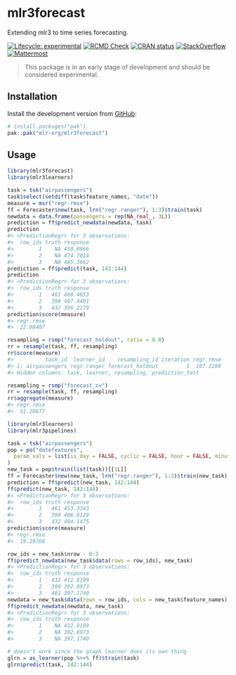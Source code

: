 
# mlr3forecast

Extending mlr3 to time series forecasting.

<!-- badges: start -->

[![Lifecycle:
experimental](https://img.shields.io/badge/lifecycle-experimental-orange.svg)](https://lifecycle.r-lib.org/articles/stages.html#experimental)
[![RCMD
Check](https://github.com/mlr-org/mlr3forecast/actions/workflows/rcmdcheck.yaml/badge.svg)](https://github.com/mlr-org/mlr3forecast/actions/workflows/rcmdcheck.yaml)
[![CRAN
status](https://www.r-pkg.org/badges/version/mlr3forecast)](https://CRAN.R-project.org/package=mlr3forecast)
[![StackOverflow](https://img.shields.io/badge/stackoverflow-mlr3-orange.svg)](https://stackoverflow.com/questions/tagged/mlr3)
[![Mattermost](https://img.shields.io/badge/chat-mattermost-orange.svg)](https://lmmisld-lmu-stats-slds.srv.mwn.de/mlr_invite/)
<!-- badges: end -->

> This package is in an early stage of development and should be
> considered experimental.

## Installation

Install the development version from [GitHub](https://github.com/):

``` r
# install.packages("pak")
pak::pak("mlr-org/mlr3forecast")
```

## Usage

``` r
library(mlr3forecast)
library(mlr3learners)

task = tsk("airpassengers")
task$select(setdiff(task$feature_names, "date"))
measure = msr("regr.rmse")
ff = Forecaster$new(task, lrn("regr.ranger"), 1:3)$train(task)
newdata = data.frame(passengers = rep(NA_real_, 3L))
prediction = ff$predict_newdata(newdata, task)
prediction
#> <PredictionRegr> for 3 observations:
#>  row_ids truth response
#>        1    NA 450.0966
#>        2    NA 474.7014
#>        3    NA 485.3662
prediction = ff$predict(task, 142:144)
prediction
#> <PredictionRegr> for 3 observations:
#>  row_ids truth response
#>        1   461 460.4653
#>        2   390 407.4401
#>        3   432 396.2179
prediction$score(measure)
#> regr.rmse 
#>  22.98407

resampling = rsmp("forecast_holdout", ratio = 0.8)
rr = resample(task, ff, resampling)
rr$score(measure)
#>          task_id  learner_id    resampling_id iteration regr.rmse
#> 1: airpassengers regr.ranger forecast_holdout         1  107.2289
#> Hidden columns: task, learner, resampling, prediction_test

resampling = rsmp("forecast_cv")
rr = resample(task, ff, resampling)
rr$aggregate(measure)
#> regr.rmse 
#>  51.20677
```

``` r
library(mlr3learners)
library(mlr3pipelines)

task = tsk("airpassengers")
pop = po("datefeatures",
  param_vals = list(is_day = FALSE, cyclic = FALSE, hour = FALSE, minute = FALSE, second = FALSE)
)
new_task = pop$train(list(task))[[1L]]
ff = Forecaster$new(new_task, lrn("regr.ranger"), 1:3)$train(new_task)
prediction = ff$predict(new_task, 142:144)
ff$predict(new_task, 142:144)
#> <PredictionRegr> for 3 observations:
#>  row_ids truth response
#>        1   461 453.3343
#>        2   390 406.8129
#>        3   432 404.1475
prediction$score(measure)
#> regr.rmse 
#>  19.29766

row_ids = new_task$nrow - 0:2
ff$predict_newdata(new_task$data(rows = row_ids), new_task)
#> <PredictionRegr> for 3 observations:
#>  row_ids truth response
#>        1   432 412.8199
#>        2   390 392.8973
#>        3   461 397.1740
newdata = new_task$data(rows = row_ids, cols = new_task$feature_names)
ff$predict_newdata(newdata, new_task)
#> <PredictionRegr> for 3 observations:
#>  row_ids truth response
#>        1    NA 412.8199
#>        2    NA 392.8973
#>        3    NA 397.1740
```

``` r
# doesn't work since the graph learner does its own thing
glrn = as_learner(pop %>>% ff)$train(task)
glrn$predict(task, 142:144)
```
